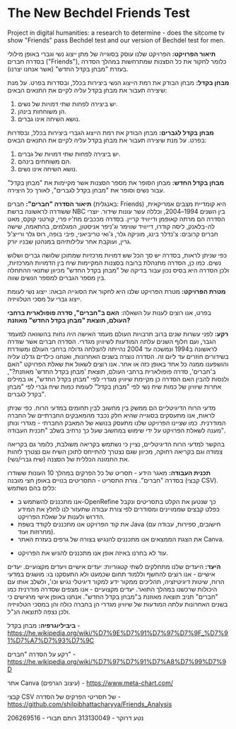 # The New Bechdel Friends Test
Project in digital humanities: a research to determine - does the sitcome tv show "Friends" pass Bechdel test and our version of Bechdel test for men.

**תיאור הפרויקט:**
הפרויקט שלנו עוסק בסוגייה של מתן ייצוג נשי וגברי באופן מילולי בסדרה חברים ("Friends"), כלומר לחקור את כל הסצנות שמתרחשות במהלך הסדרה בעזרת "מבחן בקדל החדש" (אשר אנחנו יצרנו).

**מבחן בקדל:**
מבחן הבודק את רמת הייצוג הנשי ביצירות בכלל, ובסדרות בפרט. על מנת שיצירה תעבור את מבחן בקדל עליה לקיים את התנאים הבאים:
1. יש ביצירה לפחות שתי דמויות של נשים.
2. הן משוחחות בינהן.
3. נושא השיחה אינו גברים.

**מבחן בקדל לגברים:**
מבחן הבודק את רמת הייצוג הגברי ביצירות בכלל, ובסדרות בפרט. על מנת שיצירה תעבור את מבחן בקדל עליה לקיים את התנאים הבאים:
1. יש ביצירה לפחות שתי דמויות של גברים.
2. הם משוחחים בינהם.
3. נושא השיחה אינו נשים.

**מבחן בקדל החדש:**
מבחן הסופר את מספר הסצנות אשר מקיימות את "מבחן בקדל" עבור נשים וסופר את "מבחן בקדל לגברים", לאורך כל היצירה.

**תיאור הסדרה "חברים":**
חברים (באנגלית: Friends) היא קומדיית מצבים אמריקאית, ששודרה לראשונה ברשת NBC בין השנים 1994–2004, וכללה עשר עונות שידור. יוצרי הסדרה הם מרתה קאופמן ודייוויד קריין. בסדרה מככבים מת'יו פרי, קורטני קוקס, מאט לה-בלאנק, ליסה קודרו, דייוויד שווימר וג'ניפר אניסטון, המגלמים, בהתאמה, שישה חברים קרובים: צ'נדלר בינג, מוניקה גלר, ג'ואי טריביאני, פיבי בופה, רוס גלר ורייצ'ל גרין, ועוקבת אחר עלילותיהם במנהטן שבניו יורק.

כפי שניתן לראות, בסדרה יש סך הכל שש דמויות מרכזיות שמתוכן שלושה גברים ושלוש נשים. כמו כן, הסדרה מתנהלת ברובה בסצנות המקיימות שיח בין הדמויות המרכזיות, ולכן הסדרה היא בסיס נכון עבור בדיקה של "מבחן בקדל החדש" מכיוון שתנאי ההתחלה בין מספר הגברים למספר הנשים שווה.

**מטרת הפרויקט:**
מטרת הפרויקט שלנו היא לחקור את הסוגייה הבאה:
ייצוג נשי לעומת ייצוג גברי על מסכי הטלוויזיה.

בפרט, אנו רוצים לענות על השאלה:
**האם ב"חברים", סדרה פופולארית ברחבי העולם, תוצאת "מבחן בקדל החדש" מאוזנת?**

**רקע:**
לפני עשרות שנים ברוב תרבויות העולם מעמד האישה היה נחות בהשוואה למעמד הגבר, ועם חלוף השנים עלתה המודעות לשיוויון מגדרי.
הסדרה חברים אשר שודרה לראשונה ב1994 ונמשכה עד 2004 נהייתה להצלחה גדולה ברחבי העולם ומשודרת בשידורים חוזרים עד ליום זה.
הסדרה נוצרה בשנים האחרונות, ואנחנו כילדים גדלנו עליה והושפענו ממנה כל אחד באופן כזה או אחר.
אנו רוצים לשאול את שאלת הפרויקט "האם ב'חברים', סדרה פופולארית ברחבי העולם, תוצאת 'מבחן בקדל החדש' מאוזנת?", ולנסות להבין האם הסדרה כן מקיימת שיוויון מגדרי לפי "מבחן בקדל החדש", או במילים אחרות שיוויון של כמות שיח נשי לפי "מבחן בקדל" לעומת כמות שיח גברי לפי "מבחן בקדל לגברים".

מדעי הרוח הדיגיטליים הם ממשק בין מחשוב לבין תחומים במדעי הרוח. כפי שניתן לראות, אנו מתעסקים בסוגייה שהיא חלק נכבד מהמאבקים החברתיים של החברה המודרנית. כמו שציינו הפרויקט שלנו מתעסק בנושא של המאבק החברתי - מגדרי ונותן מענה לשאלת הפרויקט על ידי שימוש במחשוב שעל כך נרחיב בשלב "תכנית העבודה".

בהקשר למדעי הרוח הדיגיטליים, נציין כי נשתמש בקריאה משולבת, כלומר גם בקריאה צמודה וגם בקריאה רחוקה, מכיוון שגם נצטרך להתייחס לתוכן השיח וגם נצטרך לזהות את התמונה הכללית של הסצנה (שיח גברי/נשי).

**תכנית העבודה:**
מאגר הידע - תסריט של כל הפרקים במהלך 10 העונות ששודרו בסדרה "חברים".
צורת התסריט - התסריטים בנויים באופן חצי מובנה (קבצי CSV).
כלים בהם נשתמש:
- אנו מתכננים להשתמש ב-OpenRefine כך שנטען את הקלט בתסריטים ונקבל כפלט קבצים שממויינים ומסודרים לפי צורת עבודה שתעזור לנו לחלץ את המידע הדרוש ולענות על שאלת הפרויקט.
-  את קוד הפרויקט אנו מתכננים לקודד בשפת Java (חישובים, ספירות, עבודה עם מחרוזות ועוד).
-  את הצגת הממצאים אנו מתכננים להנגיש בצורה של גרפים בעזרת האתר Canva.

* עוד לא בחרנו באיזה אופן אנו מתכננים להגיש את הפרויקט.

**היעד:**
היעדים שלנו מתחלקים לשתי קטגוריות: יעדים אישיים ויעדים מקצועיים.
יעדים אישיים - אנו רוצים להחשף וללמוד תחום שכמעט ולא התעסקנו בו: מושגים במדעי הרוח, שיטות דיגיטיזציה, תהליכים ממקור ידע למקור דיגיטלי נגיש וכו', ולשלב אותו עם היכולות שרכשנו במהלך התואר.
יעדים מקצועיים - אנו מצפים שסדרה מודרנית כמו "חברים" תניב תוצאה מאוזנת ב"מבחן בקדל החדש". אנחנו באופן אישי מרגישים כי בשנים האחרונות עלתה המודעות של שיוויון מגדרי הן בחברה כולה והן במסכי הטלוויזיה ולכן נצפה לתוצאה הנ"ל.

**ביביליוגרפיה:**
מבחן בקדל - https://he.wikipedia.org/wiki/%D7%9E%D7%91%D7%97%D7%9F_%D7%91%D7%A7%D7%93%D7%9C

רקע על הסדרה "חברים" - https://he.wikipedia.org/wiki/%D7%97%D7%91%D7%A8%D7%99%D7%9D

אתר Canva (עיצוב הגרפים) - https://www.meta-chart.com/

קבצי CSV של תסריטי הפרקים של הסדרה - https://github.com/shilpibhattacharyya/Friends_Analysis


נטע דרוקר - 313130049
רותם תבורי - 206269516

